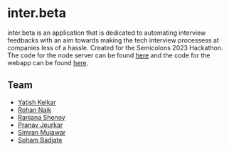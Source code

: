 # inter.beta

inter.beta is an application that is dedicated to automating interview feedbacks with an aim towards making the tech interview processess at companies less of a hassle. Created for the Semicolons 2023 Hackathon. The code for the node server can be found [here](https://github.com/yatish1606/semicolons23_feed.inter.beta_nodeserver) and the code for the webapp can be found [here](https://github.com/yatish1606/inter.beta).

## Team

- [Yatish Kelkar](https://github.com/yatish1606)<br/>
- [Rohan Naik](https://github.com/rohan-naik07)<br/>
- [Ranjana Shenoy](https://github.com/RanjanaShenoy)<br/>
- [Pranav Jeurkar](https://github.com/PranavJeurkar)<br/>
- [Simran Mujawar](https://github.com/simranmujawar)<br/>
- [Soham Badjate](https://github.com/sohambadjate)<br/>
